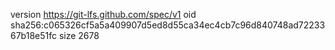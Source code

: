 version https://git-lfs.github.com/spec/v1
oid sha256:c065326cf5a5a409907d5ed8d55ca34ec4cb7c96d840748ad7223367b18e51fc
size 2678
